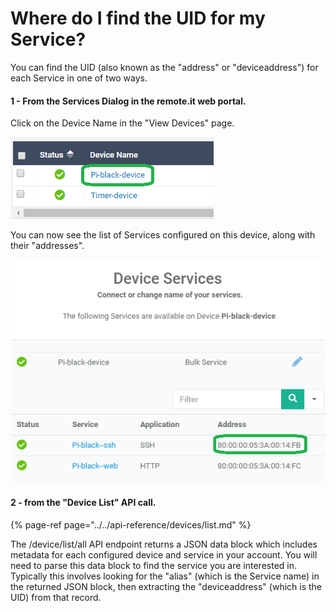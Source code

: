 # Where do I find the UID for my Service?

You can find the UID \(also known as the "address" or "deviceaddress"\) for each Service in one of two ways.

#### 1 - From the Services Dialog in the remote.it web portal.

Click on the Device Name in the "View Devices" page.

![](../../.gitbook/assets/image%20%28176%29.png)

You can now see the list of Services configured on this device, along with their "addresses".

![](../../.gitbook/assets/image%20%28151%29.png)

#### 2 - from the "Device List" API call.

{% page-ref page="../../api-reference/devices/list.md" %}

The /device/list/all API endpoint returns a JSON data block which includes metadata for each configured device and service in your account.  You will need to parse this data block to find the service you are interested in.  Typically this involves looking for the "alias" \(which is the Service name\) in the returned JSON block, then extracting the "deviceaddress" \(which is the UID\) from that record. 

